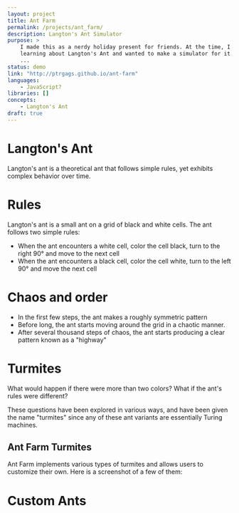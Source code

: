 ```yaml
---
layout: project
title: Ant Farm
permalink: /projects/ant_farm/
description: Langton's Ant Simulator
purpose: >
    I made this as a nerdy holiday present for friends. At the time, I was
    learning about Langton's Ant and wanted to make a simulator for it.
    ...
status: demo
link: "http://ptrgags.github.io/ant-farm"
languages:
    - JavaScript?
libraries: []
concepts:
    - Langton's Ant
draft: true
---
```

# Langton's Ant

<!-- TODO: Add image! -->

Langton's ant is a theoretical ant that follows simple rules, yet exhibits
complex behavior over time.

# Rules

Langton's ant is a small ant on a grid of black and white cells. The ant
follows two simple rules:

* When the ant encounters a white cell, color the cell black, turn to the
  right 90° and move to the next cell
* When the ant encounters a black cell, color the cell white, turn to the
  left 90° and move the next cell

# Chaos and order

* In the first few steps, the ant makes a roughly symmetric pattern
* Before long, the ant starts moving around the grid in a chaotic manner.
* After several thousand steps of chaos, the ant starts producing a clear
  pattern known as a "highway"

<!-- TODO: Insert Screenshots here! -->

# Turmites

What would happen if there were more than two colors? What if the ant's rules
were different?

<!-- TODO: Add link to Turmites Wikipedia page! -->

These questions have been explored in various ways, and have been given
the name "turmites" since any of these ant variants are essentially Turing
machines.

## Ant Farm Turmites

Ant Farm implements various types of turmites and allows users to customize
their own. Here is a screenshot of a few of them:

<!-- TODO: Add screenshot of various Ant Farm turmites -->

# Custom Ants

<!-- TODO: Write this section -->
